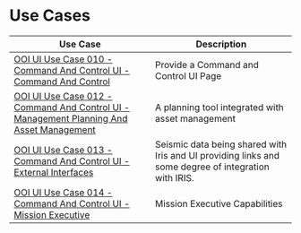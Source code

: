 # Use Cases

| Use Case | Description |
|----------|-------------|
|[OOI UI Use Case 010 - Command And Control UI - Command And Control](OOI_UI_Use_Case_010-Command_And_Control_UI-Command_And_Control.md) | Provide a Command and Control UI Page |
|[OOI UI Use Case 012 - Command And Control UI - Management Planning And Asset Management](OOI_UI_Use_Case_012-Command_And_Control_UI-Management_Planning_And_Asset_Management.md) | A planning tool integrated with asset management |
|[OOI UI Use Case 013 - Command And Control UI - External Interfaces](OOI_UI_Use_Case_013-Command_And_Control_UI-External_Interfaces.md) | Seismic data being shared with Iris and UI providing links and some degree of integration with IRIS. |
|[OOI UI Use Case 014 - Command And Control UI - Mission Executive](OOI_UI_Use_Case_014-Command_And_Control_UI-Mission_Executive.md) | Mission Executive Capabilities |

